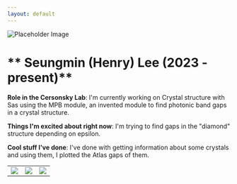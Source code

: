 ```yaml
---
layout: default
---
```


<!-- Replace `example_student` with your name -->
<img src="/website/assets/img/example_student.png" alt="Placeholder Image" class="center" style="max-width: 100%">

<!-- Replace `Example Student` with your name and include your start date-->
# ** Seungmin (Henry) Lee (2023 - present)**

<!-- Choose your title -- feel free to be professionally silly -->
**Role in the Cersonsky Lab**: I'm currently working on Crystal structure with Sas using the MPB module, an invented module to find photonic band gaps in a crystal structure.

<!-- Name at least one research topic amongst this list -->
**Things I'm excited about right now**: I'm trying to find gaps in the "diamond" structure depending on epsilon. 

<!-- Ultimately, we'll use this section to
     include papers and talks, and contributions
     But for now put whatever you want -->
**Cool stuff I've done**: I've done with getting information about some crystals and using them, I plotted the Atlas gaps of them.


<!-- If you have photos you would like to exhibit,
     save them as `/assets/member_images/your_name_photo_#.png`
     and replace example_student below -->

|      |      |      |
|:----:|:----:|:----:|
|![](/website/assets/img/example_student_1.png) | ![](/website/assets/img/example_student_2.png) | ![](/website/assets/img/example_student_3.png) | 




